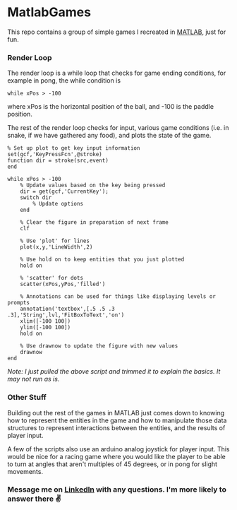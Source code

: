 # MatlabGames

This repo contains a group of simple games I recreated in [MATLAB](https://www.mathworks.com/products/matlab.html), just for fun.

### **Render Loop**

The render loop is a while loop that checks for game ending conditions, for example in pong, the while condition is

```
while xPos > -100
```

where xPos is the horizontal position of the ball, and -100 is the paddle position.

The rest of the render loop checks for input, various game conditions (i.e. in snake, if we have gathered any food), and plots the state of the game.

```
% Set up plot to get key input information
set(gcf,'KeyPressFcn',@stroke)
function dir = stroke(src,event)
end

while xPos > -100
    % Update values based on the key being pressed
    dir = get(gcf,'CurrentKey');
    switch dir
        % Update options
    end

    % Clear the figure in preparation of next frame
    clf

    % Use 'plot' for lines
    plot(x,y,'LineWidth',2)

    % Use hold on to keep entities that you just plotted
    hold on

    % 'scatter' for dots
    scatter(xPos,yPos,'filled')

    % Annotations can be used for things like displaying levels or prompts
    annotation('textbox',[.5 .5 .3 .3],'String',lvl,'FitBoxToText','on')
    xlim([-100 100])
    ylim([-100 100])
    hold on

    % Use drawnow to update the figure with new values
    drawnow
end
```

_Note: I just pulled the above script and trimmed it to explain the basics. It may not run as is._

### **Other Stuff**

Building out the rest of the games in MATLAB just comes down to knowing how to represent the entities in the game and how to manipulate those data structures to represent interactions between the entities, and the results of player input.

A few of the scripts also use an arduino analog joystick for player input. This would be nice for a racing game where you would like the player to be able to turn at angles that aren't multiples of 45 degrees, or in pong for slight movements.

### Message me on [LinkedIn](https://www.linkedin.com/in/taten-knight/) with any questions. I'm more likely to answer there ✌️
